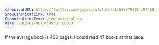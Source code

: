```yaml
---
canonicalURL: https://twitter.com/jmjordan/status/155137797194387458
ShowCanonicalLink: true
CanonicalLinkText: View original on
date: 2012-01-06T04:05:07+00:00
---
```

If the average book is 400 pages, I could read 47 books at that pace.